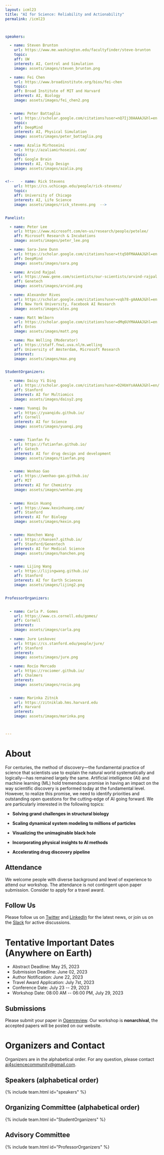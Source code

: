 ```yaml
---
layout: icml23
title: "AI for Science: Reliability and Actionability"
permalink: /icml23



speakers:

  - name: Steven Brunton  
    url: https://www.me.washington.edu/facultyfinder/steve-brunton 
    topic: 
    aff: UW
    interest: AI, Control and Simulation
    image: assets/images/steven_brunton.png 

  - name: Fei Chen   
    url: https://www.broadinstitute.org/bios/fei-chen 
    topic: 
    aff: Broad Institute of MIT and Harvard 
    interest: AI, Biology
    image: assets/images/fei_chen2.png 


  - name: Peter Battaglia   
    url: https://scholar.google.com/citations?user=nQ7Ij30AAAAJ&hl=en 
    topic: 
    aff: DeepMind
    interest: AI, Physical Simulation
    image: assets/images/peter_battaglia.png 

  - name: Azalia Mirhoseini   
    url: http://azaliamirhoseini.com/  
    topic: 
    aff: Google Brain 
    interest: AI, Chip Design
    image: assets/images/azalia.png 


<!--   - name: Rick Stevens    
    url: https://cs.uchicago.edu/people/rick-stevens/   
    topic: 
    aff: University of Chicago
    interest: AI, Life Science
    image: assets/images/rick_stevens.png  -->


Panelist:

  - name: Peter Lee
    url: https://www.microsoft.com/en-us/research/people/petelee/
    aff: Microsoft Research & Incubations 
    image: assets/images/peter_lee.png 

  - name: Sara-Jane Dunn
    url: https://scholar.google.com/citations?user=ttq50FMAAAAJ&hl=en
    aff: DeepMind 
    image: assets/images/sara.png 

  - name: Arvind Rajpal
    url: https://www.gene.com/scientists/our-scientists/arvind-rajpal
    aff: Genetech 
    image: assets/images/arvind.png 

  - name: Alexander Rives
    url: https://scholar.google.com/citations?user=vqb78-gAAAAJ&hl=en
    aff: New York University, Facebook AI Research 
    image: assets/images/alex.png 

  - name: Matt Welborn
    url: https://scholar.google.com/citations?user=dMq6UYMAAAAJ&hl=en
    aff: Entos 
    image: assets/images/matt.png 

  - name: Max Welling (Moderator)
    url: https://staff.fnwi.uva.nl/m.welling
    aff: University of Amsterdam, Microsoft Research
    interest: 
    image: assets/images/max.png 


StudentOrganizers:

  - name: Daisy Yi Ding
    url: https://scholar.google.com/citations?user=O2HUmYsAAAAJ&hl=en/
    aff: Stanford 
    interest: AI for Multiomics
    image: assets/images/daisy2.png 

  - name: Yuanqi Du
    url: https://yuanqidu.github.io/
    aff: Cornell 
    interest: AI for Science
    image: assets/images/yuanqi.png 


  - name: Tianfan Fu 
    url: https://futianfan.github.io/
    aff: Gatech
    interest: AI for drug design and development 
    image: assets/images/tianfan.png 


  - name: Wenhao Gao
    url: https://wenhao-gao.github.io/
    aff: MIT
    interest: AI for Chemistry
    image: assets/images/wenhao.png 

  
  - name: Kexin Huang 
    url: https://www.kexinhuang.com/
    aff: Stanford
    interest: AI for Biology
    image: assets/images/kexin.png


  - name: Hanchen Wang 
    url: https://hansen7.github.io/
    aff: Stanford/Genentech
    interest: AI for Medical Science
    image: assets/images/hanchen.png 


  - name: Lijing Wang 
    url: https://lijingwang.github.io/
    aff: Stanford
    interest: AI for Earth Sciences
    image: assets/images/lijing2.png 


ProfessorOrganizers:


  - name: Carla P. Gomes
    url: https://www.cs.cornell.edu/gomes/
    aff: Cornell
    interest: 
    image: assets/images/carla.png 
    
  - name: Jure Leskovec 
    url: https://cs.stanford.edu/people/jure/
    aff: Stanford
    interest: 
    image: assets/images/jure.png 

  - name: Rocío Mercado
    url: https://rociomer.github.io/
    aff: Chalmers
    interest: 
    image: assets/images/rocio.png 


  - name: Marinka Zitnik
    url: https://zitniklab.hms.harvard.edu
    aff: Harvard
    interest: 
    image: assets/images/marinka.png 



---
```


# About

For centuries, the method of discovery—the fundamental practice of science that scientists use to explain the natural world systematically and logically—has remained largely the same. Artificial intelligence (AI) and machine learning (ML) hold tremendous promise in having an impact on the way scientific discovery is performed today at the fundamental level. However, to realize this promise, we need to identify priorities and outstanding open questions for the cutting-edge of AI going forward. We are particularly interested in the following topics:

- **Solving grand challenges in structural biology**

- **Scaling dynamical system modeling to millions of particles**

- **Visualizing the unimaginable black hole**

- **Incorporating physical insights to AI methods**

- **Accelerating drug discovery pipeline**

## Attendance

We welcome people with diverse background and level of experience to attend our workshop. The attendance is not contingent upon paper submission. Consider to apply for a travel award.



## Follow Us

Please follow us on [Twitter](https://twitter.com/AI_for_Science) and [LinkedIn](https://www.linkedin.com/company/ai-for-science/) for the latest news, or join us on the [Slack](https://join.slack.com/t/ai4sciencecommunity/shared_invite/zt-ztw3600x-TR5EdX~NnnlW7g3lkM8HnQ) for active discussions.

<!-- # Invited Talks (In alphabetical order)

{% include team.html id="speakers" %}

# Panel: Landing of AI for Science and future of AI for Science in industry

{% include team.html id="Panelist" %}
 -->



# Tentative Important Dates (Anywhere on Earth)

- Abstract Deadline: May 25, 2023
- Submission Deadline: June 02, 2023
- Author Notification: June 22, 2023
- Travel Award Application: July 7st, 2023
- Conference Date: July 23 -- 29, 2023
- Workshop Date: 08:00 AM -- 06:00 PM, July 29, 2023


## Submissions 

Please submit your paper in [Openreview](https://openreview.net/group?id=NeurIPS.cc/2022/Workshop/AI4Science). Our workshop is **nonarchival**, the accepted papers will be posted on our website. 


# Organizers and Contact

Organizers are in the alphabetical order. For any question, please contact [ai4sciencecommunity@gmail.com](mailto:ai4sciencecommunity@gmail.com).

## Speakers (alphabetical order)

{% include team.html id="speakers" %}



## Organizing Committee (alphabetical order)

{% include team.html id="StudentOrganizers" %}

## Advisory Committee 

{% include team.html id="ProfessorOrganizers" %}


<!-- <ul>
{% for p in page.StudentOrganizers %}
<li>
<a{% if p.url %} href="{{ p.url }}"{% endif %}>{{ p.name }}</a>
</li>
{% endfor %}
</ul>



<ul>
{% for p in page.ProfessorOrganizers %}
<li>
<a{% if p.url %} href="{{ p.url }}"{% endif %}>{{ p.name }}</a>
</li>
{% endfor %}
</ul> -->

